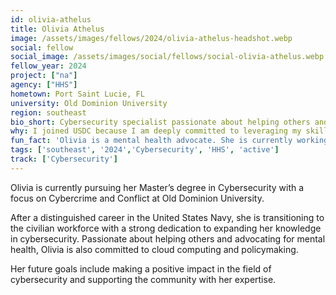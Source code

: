 ```yaml
---
id: olivia-athelus
title: Olivia Athelus
image: /assets/images/fellows/2024/olivia-athelus-headshot.webp
social: fellow
social_image: /assets/images/social/fellows/social-olivia-athelus.webp
fellow_year: 2024
project: ["na"]
agency: ["HHS"]
hometown: Port Saint Lucie, FL
university: Old Dominion University
region: southeast
bio_short: Cybersecurity specialist passionate about helping others and advocating for mental health
why: I joined USDC because I am deeply committed to leveraging my skills in cybersecurity to enhance public service and protect critical digital infrastructure.
fun_fact: 'Olivia is a mental health advocate. She is currently working on spreading more awareness for mental health and PTSD in veterans, driven by her own experiences in the military and a strong desire to support her fellow veterans. She believes that by raising awareness and providing resources, we can make a significant difference in the lives of those affected by these issues.'
tags: ['southeast', '2024','Cybersecurity', 'HHS', 'active']
track: ['Cybersecurity']
---
```


Olivia is currently pursuing her Master’s degree in Cybersecurity with a focus on Cybercrime and Conflict at Old Dominion University. 

After a distinguished career in the United States Navy, she is transitioning to the civilian workforce with a strong dedication to expanding her knowledge in cybersecurity. Passionate about helping others and advocating for mental health, Olivia is also committed to cloud computing and policymaking. 

Her future goals include making a positive impact in the field of cybersecurity and supporting the community with her expertise.
